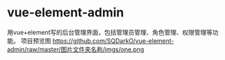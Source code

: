 # vue-element-admin
用vue+element写的后台管理界面，包括管理员管理、角色管理、权限管理等功能。
项目预览图
https://github.com/SQDarkO/vue-element-admin/raw/master/图片文件夹名称/imgs/one.png
